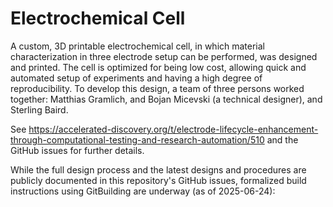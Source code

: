 # Electrochemical Cell

A custom, 3D printable electrochemical cell, in which material characterization in three electrode setup can be performed, was designed and printed. The cell is optimized for being low cost, allowing quick and automated setup of experiments and having a high degree of reproducibility. To develop this design, a team of three persons worked together: Matthias Gramlich, and Bojan Micevski (a technical designer), and Sterling Baird.

See https://accelerated-discovery.org/t/electrode-lifecycle-enhancement-through-computational-testing-and-research-automation/510 and the GitHub issues for further details.

While the full design process and the latest designs and procedures are publicly documented in this repository's GitHub issues, formalized build instructions using GitBuilding are underway (as of 2025-06-24): 

<!--- # This project is documented with GitBuilding

## What is GitBuilding

GitBuilding is an OpenSource  project for documenting hardware projects with minimal
effort, so you can stop writing and GitBuilding. GitBuilding is a python program that
works on Windows, Linux, and MacOS. More information on the GitBuilding project, or how
to install GitBuilding please see the [GitBuilding website](http://gitbuilding.io)

## How do I edit the documentation?

To edit the documentation you do not need to install anything, the documentation files can
be opened in a plain text editor such as Windows Notepad, Notepad++, gedit, VS Code, etc.
We recommend installing GitBuilding to preview any changes to the documentation.
GitBuilding also comes with a browser-based editor that has a live display of the final HTML documentation.

If you have ever used [markdown](https://www.markdownguide.org/basic-syntax/) you will
notice that the files you are editing are markdown files. GitBuilding uses an extended
markdown syntax (that we call BuildUp). This allows you to keep track of parts in the
documentation. More detailed documentation is available on the
[GitBuilding website](https://gitbuilding.io).

---->
